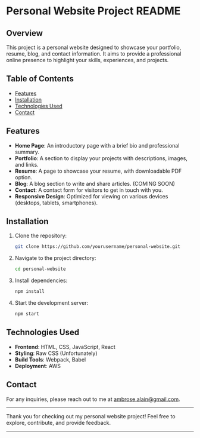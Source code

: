 # Personal Website Project README

## Overview

This project is a personal website designed to showcase your portfolio, resume, blog, and contact information. It aims to provide a professional online presence to highlight your skills, experiences, and projects.

## Table of Contents

- [Features](#features)
- [Installation](#installation)
- [Technologies Used](#technologies-used)
- [Contact](#contact)

## Features

- **Home Page**: An introductory page with a brief bio and professional summary.
- **Portfolio**: A section to display your projects with descriptions, images, and links.
- **Resume**: A page to showcase your resume, with downloadable PDF option.
- **Blog**: A blog section to write and share articles. (COMING SOON)
- **Contact**: A contact form for visitors to get in touch with you.
- **Responsive Design**: Optimized for viewing on various devices (desktops, tablets, smartphones).

## Installation

1. Clone the repository:
   ```sh
   git clone https://github.com/yourusername/personal-website.git
   ```
2. Navigate to the project directory:
   ```sh
   cd personal-website
   ```
3. Install dependencies:
   ```sh
   npm install
   ```
4. Start the development server:
   ```sh
   npm start
   ```

## Technologies Used

- **Frontend**: HTML, CSS, JavaScript, React
- **Styling**: Raw CSS (Unfortunately)
- **Build Tools**: Webpack, Babel
- **Deployment**: AWS

## Contact

For any inquiries, please reach out to me at [ambrose.alain@gmail.com](mailto:ambrose.alain@gmail.com).

---

Thank you for checking out my personal website project! Feel free to explore, contribute, and provide feedback.

---

